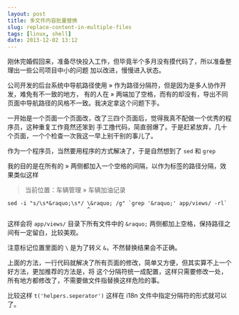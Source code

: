 ```yaml
---
layout: post
title: 多文件内容批量替换
slug: replace-content-in-multiple-files
tags: [linux, shell]
date: 2013-12-02 13:12
---
```


刚休完婚假回来，准备尽快投入工作，但毕竟半个多月没有摸代码了，所以准备整理出一些公司项目中小的问题
加以改进，慢慢进入状态。

公司开发的后台系统中导航路径使用 &raquo; 作为路径分隔符，但是因为是多人协作开发，难免有不一致的地方，
有的人在 &raquo; 两端加了空格，而有的却没有，导出不同页面中导航路径的风格不一致。我决定拿这个问题下手。

一开始是一个页面一个页面改，改了三四个页面后，觉得我真不配做一个优秀的程序员，这种重复工作竟然还笨到
手工撸代码，简直弱爆了。于是赶紧放弃，几十个页面，一个个检查一次我这一早上别干别的事儿了。

作为一个程序员，当然要用程序的方式解决了，于是自然想到了 `sed` 和 `grep`

我的目的是在所有的 &raquo; 两侧都加入一个空格的间隔，以作为标签的路径分隔，效果类似这样

> 当前位置：车辆管理 &raquo; 车辆加油记录

    sed -i "s/\s*&raquo;\s*/ \&raquo; /g" `grep '&raquo;' app/views/ -rl`
                             ^

这样会将 `app/views/` 目录下所有文件中的 `&raquo;` 两侧都加上空格，保持路径之间有一定留白，比较美观。

注意标记位置里面的 `\` 是为了转义 `&`，不然替换结果会不正确。

上面的方法，一行代码就解决了所有页面的修改，简单又方便，但其实算不上一个好方法，更加推荐的方法是，将
这个分隔符统一成配置，这样只需要修改一处，所有地方都修改了，不需要做文件指替换这样危险的事。

比较这样 `t('helpers.seperator')` 这样在 i18n 文件中指定分隔符的形式就可以了。
